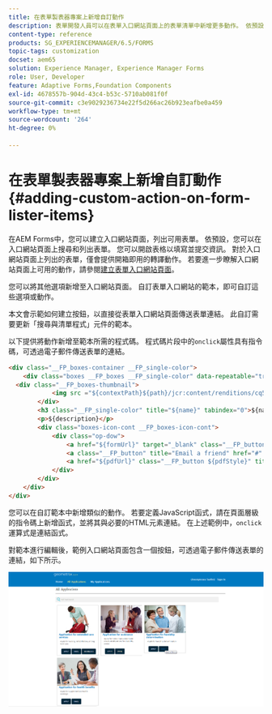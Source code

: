 ```yaml
---
title: 在表單製表器專案上新增自訂動作
description: 表單開發人員可以在表單入口網站頁面上的表單清單中新增更多動作。 依預設，表單清單可讓您存取表單、填寫並提交表單。
content-type: reference
products: SG_EXPERIENCEMANAGER/6.5/FORMS
topic-tags: customization
docset: aem65
solution: Experience Manager, Experience Manager Forms
role: User, Developer
feature: Adaptive Forms,Foundation Components
exl-id: 4678557b-904d-43c4-b53c-5710ab081f0f
source-git-commit: c3e9029236734e22f5d266ac26b923eafbe0a459
workflow-type: tm+mt
source-wordcount: '264'
ht-degree: 0%

---
```


# 在表單製表器專案上新增自訂動作{#adding-custom-action-on-form-lister-items}

在AEM Forms中，您可以建立入口網站頁面，列出可用表單。 依預設，您可以在入口網站頁面上搜尋和列出表單。 您可以開啟表格以填寫並提交資訊。 對於入口網站頁面上列出的表單，僅會提供開箱即用的轉譯動作。 若要進一步瞭解入口網站頁面上可用的動作，請參閱[建立表單入口網站頁面](../../forms/using/creating-form-portal-page.md)。

您可以將其他選項新增至入口網站頁面。 自訂表單入口網站的範本，即可自訂這些選項或動作。

本文會示範如何建立按鈕，以直接從表單入口網站頁面傳送表單連結。 此自訂需要更新「搜尋與清單程式」元件的範本。

以下提供將動作新增至範本所需的程式碼。 程式碼片段中的`onclick`屬性具有指令碼，可透過電子郵件傳送表單的連結。

```html
<div class="__FP_boxes-container __FP_single-color">
    <div class="boxes __FP_boxes __FP_single-color" data-repeatable="true">
  <div class="__FP_boxes-thumbnail">
            <img src ="${contextPath}${path}/jcr:content/renditions/cq5dam.thumbnail.319.319.png">
        </div>
        <h3 class="__FP_single-color" title="${name}" tabindex="0">${name}</h3>
        <p>${description}</p>
        <div class="boxes-icon-cont __FP_boxes-icon-cont">
            <div class="op-dow">
                <a href="${formUrl}" target="_blank" class="__FP_button ${htmlStyle}" title="${config-htmlLinkText}">Apply</a>
                <a class="__FP_button" title="Email a friend" href="#" onclick="javascript:window.location=&apos;mailto:?subject=Interesting information&body=I thought you might find {name} form helpful :  &apos;+window.location.protocol+window.location.host+&apos;${formUrl}&apos; ;">Email</a>
                <a href="${pdfUrl}" class="__FP_button ${pdfStyle}" title="${config-pdfLinkText}">Download</a>
            </div>
        </div>
    </div>
</div>
```

您可以在自訂範本中新增類似的動作。 若要定義JavaScript函式，請在頁面層級的指令碼上新增函式，並將其與必要的HTML元素連結。 在上述範例中，`onclick`運算式是連結函式。

對範本進行編輯後，範例入口網站頁面包含一個按鈕，可透過電子郵件傳送表單的連結，如下所示。

![電子郵件](assets/email.png)
